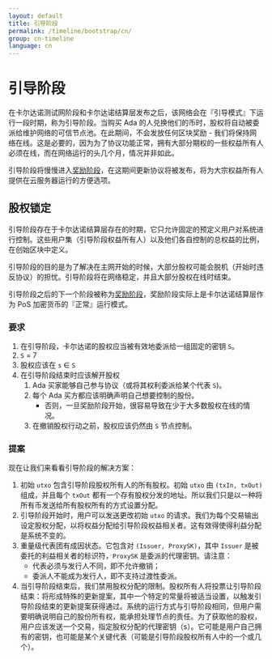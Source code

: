 ```yaml
---
layout: default
title: 引导阶段
permalink: /timeline/bootstrap/cn/
group: cn-timeline
language: cn
---
```


<!-- Reviewed at c23493d7a33a82d559d5bd9d289486795cf6592f -->

# 引导阶段

在卡尔达诺测试网阶段和卡尔达诺结算层发布之后，该网络会在『引导模式』下运行一段时期，称为引导阶段。当购买 Ada 的人兑换他们的币时，股权将自动被委派给维护网络的可信节点池。在此期间，不会发放任何区块奖励 - 我们将保持网络在线。这是必要的，因为为了协议功能正常，拥有大部分期权的一些权益所有人必须在线，而在网络运行的头几个月，情况并非如此。

引导阶段将慢慢进入[奖励阶段](/timeline/reward)，在这期间更新协议将被发布，将为大宗权益所有人提供在云服务器运行的方便选项。


## 股权锁定

引导阶段存在于卡尔达诺结算层存在的时期，它只允许固定的预定义用户对系统进行控制。这些用户集（引导阶段权益所有人）以及他们各自控制的总权益的比例，在创始区块中定义。

引导阶段的目的是为了解决在主网开始的时候，大部分股权可能会脱机（开始时违反协议）的担忧。引导阶段将在网络稳定，并且大部分股权在线时结束。

引导阶段之后的下一个阶段被称为[奖励阶段](https://cardanodocs.com/timeline/reward/cn/)，奖励阶段实际上是卡尔达诺结算层作为 PoS 加密货币的『正常』运行模式。


### 要求

1. 在引导阶段，卡尔达诺的股权应当被有效地委派给一组固定的密钥 `S`。
2. `S` = 7
3. 股权应该在 `s` ∈  `S`
4. 在引导阶段结束时应该解开股权
    1. Ada 买家能够自己参与协议（或将其权利委派给某个代表 `S`)。
    2. 每个 Ada 买方都应该明确声明自己想要控制的股份。
        * 否则，一旦奖励阶段开始，很容易导致在少于大多数股权在线的情况。
    3. 在撤销股权行动之前，股权应该仍然由 `S` 节点控制。

### 提案

现在让我们来看看引导阶段的解决方案：

1. 初始 `utxo` 包含引导阶段股权所有人的所有股权。初始 `utxo` 由 `(txIn, txOut)` 组成，并且每个 `txOut` 都有一个存有股权分发的地址。所以我们只是以一种将所有币发送给所有股权所有的方式设置分配。
2. 引导阶段开始时，用户可以发送更改初始 `utxo` 的请求。我们为每个交易输出设定股权分配，以将权益分配给引导阶段权益相关者。这有效得使得利益分配是系统不变的。
3. 重量级代表团有成因状态。它包含对 `(Issuer, ProxySK)`，其中 `Issuer` 是被委托的利益相关者的标识符，`ProxySK` 是委派的代理密钥。请注意：
    * 代表必须与发行人不同，即不允许撤销；
    * 委派人不能成为发行人，即不支持过渡性委派。
4. 当引导阶段结束后，我们禁用股权分配的限制。股权所有人将投票让引导阶段结束：将形成特殊的更新提案，其中一个特定的常量将被适当设置，以触发引导阶段结束的更新提案获得通过。系统的运行方式与引导阶段相同，但用户需要明确说明自己的股份所有权，能承担处理节点的责任。为了获取他的股权，用户应该发送一个交易，指定股权分配的代理密钥（s）。它可能是用户自己拥有的密钥，也可能是某个关键代表（可能是引导阶段股权所有人中的一个或几个）。

